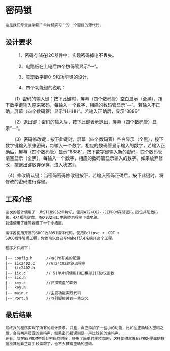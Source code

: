 # 密码锁

    这是我们专业这学期＂单片机实习＂的一个题目的源代码．

## 设计要求
　　　1、密码存储在I2C器件中，实现密码掉电不丢失。

　　　2、电路板在上电后四个数码管显示“—”。

　　　3、实现数字键0-9和功能键的设计， 

　　　4、四个功能键的说明：

　　（1）密码的输入键：按下此键时，屏幕（四个数码管）空白显示（全黑），按下数字键输入原来密码，每输入一个数字，相应的数码管显示“—”。若输入不正确，屏幕（四个数码管）显示“HHHH”。若输入正确后，显示“8888”

　　（2）退出键：密码的输入后，按下此键表示退出，屏幕（四个数码管）显示“—”。

　　（3）密码修改键：按下此键时，屏幕（四个数码管）空白显示（全黑），按下数字键输入原来密码，每输入一个数字，相应的数码管显示输入的数字，若输入正确后，屏幕（四个数码管）显示“8888”。按下数字键输入新的密码，四个数码管清空显示（全黑），每输入一个数字，相应的数码管显示输入的数字。如果放弃修改，按退出键放弃保存，进入状态2。

（4）修改确认键：当密码密码修改键按下，若输入密码正确后，按下此键时，将修改的密码进行存储。
    
## 工程介绍
    这次的设计使用了一片STC89C52单片机，使用AT24C02--EEPROM存储密码,四位共阳数码管，4X4矩阵键盘，MAX232串口电路作为程序下载电路。
    我还使用了蜂鸣器做了一个小拓展。

    编译器使用开源的SDCC为8051编译代码，使用Eclipse +　CDT +
    SDCC插件管理工程，你也可以自己写Makefile来编译这个工程。

    程序文件如下：

    |-- config.h      //与CPU有关的配置
    |-- iic2402.c     //AT24C02的驱动程序
    |-- iic2402.h
    |-- iic.c         // 51单片机使用IO口模拟IIC协议函数
    |-- iic.h
    |-- key.c         //扫描键盘的函数
    |-- key.h
    |-- main.c        //主要功能实现代码
    |-- Port.h        //与引脚相关的一些定义
    
## 最后结果
    最终我的程序实现了所有的设计要求，并且，自己添加了一些小的功能，比如在正确输入密码之后，会有两声短促的蜂鸣声，如果密码错误则是一声比较长的蜂鸣声。
    还有，我在EEPROM中保存密码的时候，使用了简单的移位加密，这样使得就算EEPROM里面的数据被其他非正常手段读取了，也不会获得正确的密码。
